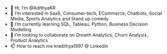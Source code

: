 - 👋 Hi, I’m @AdithyaKR
- 👀 I’m interested in SaaS, Consumer-tech, ECommerce, Chatbots, Social Media, Sports Analytics and Stand up comedy
- 🌱 I’m currently learning SQL, Tableau, Python, Business Decision Modelling
- 💞️ I’m looking to collaborate on Growth Analytics, Churn Analysis, Product Analytics
- 📫 How to reach me kradithya1997 @ LinkedIn

<!---
kradithya1106/kradithya1106 is a ✨ special ✨ repository because its `README.md` (this file) appears on your GitHub profile.
You can click the Preview link to take a look at your changes.
--->
